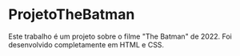 # ProjetoTheBatman
Este trabalho é um projeto sobre o filme "The Batman" de 2022.
Foi desenvolvido completamente em HTML e CSS.
